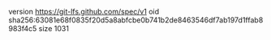 version https://git-lfs.github.com/spec/v1
oid sha256:63081e68f0835f20d5a8abfcbe0b741b2de8463546df7ab197d1ffab8983f4c5
size 1031
